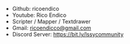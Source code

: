 - Github: ricoendico
- Youtube: Rico Endico
- Scripter / Mapper / Textdrawer
- Gmail: ricoendicco@gmail.com
- Discord Server: https://bit.ly/lssycommunity

<!---

Support me: https://saweria.co/ricoendicco
Discord Server: bit.ly/lssycommunity

ricoendico/ricoendico is a ✨ special ✨ repository because its `README.md` (this file) appears on your GitHub profile.
You can click the Preview link to take a look at your changes.
--->
